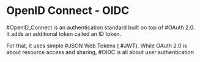 # OpenID Connect - OIDC
#OpenID_Connect is an authentication standard built on top of #OAuth 2.0. It adds an additional token called an ID token.

For that, it uses simple #JSON Web Tokens ( #JWT). While OAuth 2.0 is about resource access and sharing, #OIDC is all about user authentication
